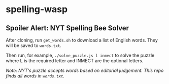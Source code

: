# spelling-wasp
## Spoiler Alert: NYT Spelling Bee Solver

After cloning, run `get_words.sh` to download a list of English words. They will be saved to `words.txt`.

Then run, for example, `./solve_puzzle.js l inmect` to solve the puzzle where L is the required letter and INMECT are the optional letters.

*Note: NYT's puzzle accepts words based on editorial judgement. This repo finds all words in `words.txt`.*
